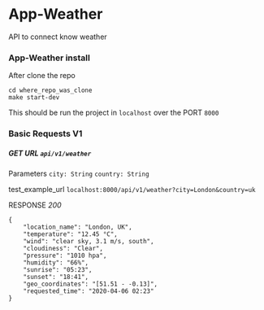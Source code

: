 # App-Weather
API to connect know weather

### App-Weather install

After clone the repo
```
cd where_repo_was_clone
make start-dev
```

This should be run the project in `localhost` over the PORT `8000`

### Basic Requests V1
##### GET URL `api/v1/weather` 
Parameters `city: String` `country: String` 

test_example_url `localhost:8000/api/v1/weather?city=London&country=uk`

RESPONSE  *200*
```
{
    "location_name": "London, UK",
    "temperature": "12.45 °C",
    "wind": "clear sky, 3.1 m/s, south",
    "cloudiness": "Clear",
    "pressure": "1010 hpa",
    "humidity": "66%",
    "sunrise": "05:23",
    "sunset": "18:41",
    "geo_coordinates": "[51.51 - -0.13]",
    "requested_time": "2020-04-06 02:23"
}
```